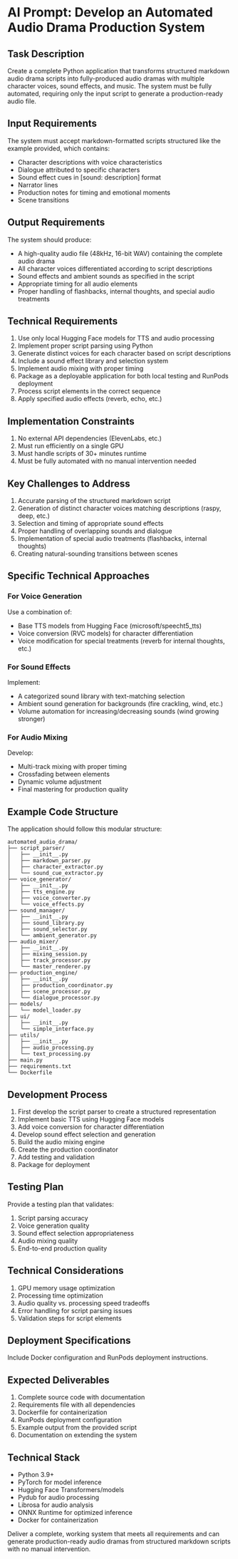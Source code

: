# AI Prompt: Develop an Automated Audio Drama Production System

## Task Description

Create a complete Python application that transforms structured markdown audio drama scripts into fully-produced audio dramas with multiple character voices, sound effects, and music. The system must be fully automated, requiring only the input script to generate a production-ready audio file.

## Input Requirements

The system must accept markdown-formatted scripts structured like the example provided, which contains:
- Character descriptions with voice characteristics
- Dialogue attributed to specific characters
- Sound effect cues in [sound: description] format
- Narrator lines
- Production notes for timing and emotional moments
- Scene transitions

## Output Requirements

The system should produce:
- A high-quality audio file (48kHz, 16-bit WAV) containing the complete audio drama
- All character voices differentiated according to script descriptions
- Sound effects and ambient sounds as specified in the script
- Appropriate timing for all audio elements
- Proper handling of flashbacks, internal thoughts, and special audio treatments

## Technical Requirements

1. Use only local Hugging Face models for TTS and audio processing
2. Implement proper script parsing using Python
3. Generate distinct voices for each character based on script descriptions
4. Include a sound effect library and selection system
5. Implement audio mixing with proper timing
6. Package as a deployable application for both local testing and RunPods deployment
7. Process script elements in the correct sequence
8. Apply specified audio effects (reverb, echo, etc.)

## Implementation Constraints

1. No external API dependencies (ElevenLabs, etc.)
2. Must run efficiently on a single GPU
3. Must handle scripts of 30+ minutes runtime
4. Must be fully automated with no manual intervention needed

## Key Challenges to Address

1. Accurate parsing of the structured markdown script
2. Generation of distinct character voices matching descriptions (raspy, deep, etc.)
3. Selection and timing of appropriate sound effects
4. Proper handling of overlapping sounds and dialogue
5. Implementation of special audio treatments (flashbacks, internal thoughts)
6. Creating natural-sounding transitions between scenes

## Specific Technical Approaches

### For Voice Generation
Use a combination of:
- Base TTS models from Hugging Face (microsoft/speecht5_tts)
- Voice conversion (RVC models) for character differentiation
- Voice modification for special treatments (reverb for internal thoughts, etc.)

### For Sound Effects
Implement:
- A categorized sound library with text-matching selection
- Ambient sound generation for backgrounds (fire crackling, wind, etc.)
- Volume automation for increasing/decreasing sounds (wind growing stronger)

### For Audio Mixing
Develop:
- Multi-track mixing with proper timing
- Crossfading between elements
- Dynamic volume adjustment
- Final mastering for production quality

## Example Code Structure

The application should follow this modular structure:

```
automated_audio_drama/
├── script_parser/
│   ├── __init__.py
│   ├── markdown_parser.py
│   ├── character_extractor.py
│   └── sound_cue_extractor.py
├── voice_generator/
│   ├── __init__.py
│   ├── tts_engine.py
│   ├── voice_converter.py
│   └── voice_effects.py
├── sound_manager/
│   ├── __init__.py
│   ├── sound_library.py
│   ├── sound_selector.py
│   └── ambient_generator.py
├── audio_mixer/
│   ├── __init__.py
│   ├── mixing_session.py
│   ├── track_processor.py
│   └── master_renderer.py
├── production_engine/
│   ├── __init__.py
│   ├── production_coordinator.py
│   ├── scene_processor.py
│   └── dialogue_processor.py
├── models/
│   └── model_loader.py
├── ui/
│   ├── __init__.py
│   └── simple_interface.py
├── utils/
│   ├── __init__.py
│   ├── audio_processing.py
│   └── text_processing.py
├── main.py
├── requirements.txt
└── Dockerfile
```

## Development Process

1. First develop the script parser to create a structured representation
2. Implement basic TTS using Hugging Face models
3. Add voice conversion for character differentiation
4. Develop sound effect selection and generation
5. Build the audio mixing engine
6. Create the production coordinator
7. Add testing and validation
8. Package for deployment

## Testing Plan

Provide a testing plan that validates:
1. Script parsing accuracy
2. Voice generation quality
3. Sound effect selection appropriateness
4. Audio mixing quality
5. End-to-end production quality

## Technical Considerations

1. GPU memory usage optimization
2. Processing time optimization
3. Audio quality vs. processing speed tradeoffs
4. Error handling for script parsing issues
5. Validation steps for script elements

## Deployment Specifications

Include Docker configuration and RunPods deployment instructions.

## Expected Deliverables

1. Complete source code with documentation
2. Requirements file with all dependencies
3. Dockerfile for containerization
4. RunPods deployment configuration
5. Example output from the provided script
6. Documentation on extending the system

## Technical Stack

- Python 3.9+
- PyTorch for model inference
- Hugging Face Transformers/models
- Pydub for audio processing
- Librosa for audio analysis
- ONNX Runtime for optimized inference
- Docker for containerization

Deliver a complete, working system that meets all requirements and can generate production-ready audio dramas from structured markdown scripts with no manual intervention.
